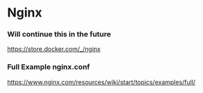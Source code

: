 # Nginx

### Will continue this in the future

https://store.docker.com/_/nginx


### Full Example nginx.conf
https://www.nginx.com/resources/wiki/start/topics/examples/full/